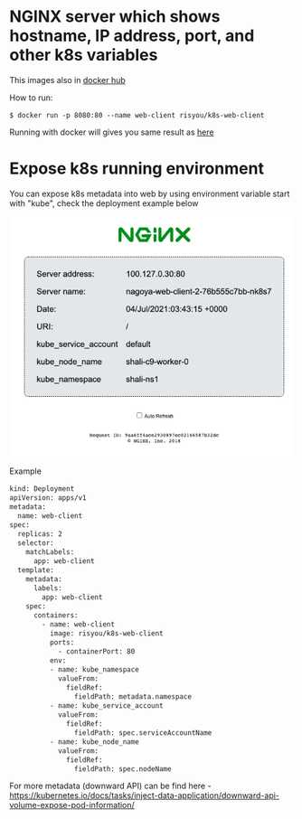 
# NGINX server which shows hostname, IP address, port, and other k8s variables

This images also in [docker hub](https://hub.docker.com/r/risyou/k8s-web-client)

How to run:
```
$ docker run -p 8080:80 --name web-client risyou/k8s-web-client
```

Running with docker will gives you same result as [here][f5312b53]

  [f5312b53]: https://github.com/nginxinc/NGINX-Demos/tree/master/nginx-hello "nginx-demo-hello"

# Expose k8s running environment
You can expose k8s metadata into web by using environment variable start with "kube", check the deployment example below

![hello](hello.png)

Example

```
kind: Deployment
apiVersion: apps/v1
metadata:
  name: web-client
spec:
  replicas: 2
  selector:
    matchLabels:
      app: web-client
  template:
    metadata:
      labels:
        app: web-client
    spec:
      containers:
        - name: web-client
          image: risyou/k8s-web-client
          ports:
            - containerPort: 80
          env:
          - name: kube_namespace
            valueFrom:
              fieldRef:
                fieldPath: metadata.namespace
          - name: kube_service_account
            valueFrom:
              fieldRef:
                fieldPath: spec.serviceAccountName
          - name: kube_node_name
            valueFrom:
              fieldRef:
                fieldPath: spec.nodeName

```

For more metadata (downward API) can be find here - https://kubernetes.io/docs/tasks/inject-data-application/downward-api-volume-expose-pod-information/
